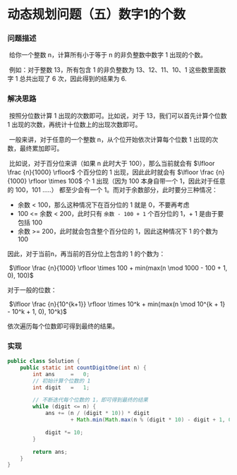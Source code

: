 # 动态规划问题（五）数字1的个数

### 问题描述

​	给你一个整数 n，计算所有小于等于 n 的非负整数中数字 1 出现的个数。

​	例如：对于整数 13，所有包含 1 的非负整数为 13、12、11、10、1 这些数里面数字 1 总共出现了 6 次，因此得到的结果为 6.

### 解决思路

​	按照分位数计算 1 出现的次数即可。比如说，对于 13，我们可以首先计算个位数 1 出现的次数，再统计十位数上的出现次数即可。

​	一般来讲，对于任意的一个整数 n，从个位开始依次计算每个位数 1 出现的次数，最终累加即可。

​	比如说，对于百分位来讲（如果 n 此时大于 100），那么当前就会有 $\lfloor \frac {n}{1000} \rfloor$ 个百分位的 1 出现，因此此时就会有 $\lfloor \frac {n}{1000} \rfloor \times 100$  个 1 出现（因为 100 本身自带一个 1，因此对于任意的 100，101 .....） 都至少会有一个 1。而对于余数部分，此时要分三种情况：

- 余数 < 100，那么这种情况下在百分位的 1 就是 0，不要再考虑
- 100 <= 余数 < 200，此时只有 `余数 - 100 + 1` 个百分位的 1，+ 1 是由于要包括 100
- 余数 >= 200，此时就会包含整个百分位的 1，因此这种情况下 1 的个数为 100

因此，对于当前n，再当前的百分位上包含的 1 的个数为：

​	$\lfloor \frac {n}{1000} \rfloor \times 100 + min(max(n \mod 1000 - 100 + 1, 0), 100)$​

对于一般的位数：

​	$\lfloor \frac {n}{10^{k+1}} \rfloor \times 10^k + min(max(n \mod 10^{k + 1} - 10^k + 1, 0), 10^k)$​

依次遍历每个位数即可得到最终的结果。

### 实现

```java
public class Solution {
    public static int countDigitOne(int n) {
        int ans     =   0;
        // 初始计算个位数的 1
        int digit   =   1;

        // 不断迭代每个位数的 1，即可得到最终的结果
        while (digit <= n) {
            ans += (n / (digit * 10)) * digit
                    + Math.min(Math.max(n % (digit * 10) - digit + 1, 0), digit);

            digit *= 10;
        }

        return ans;
    }
}
```



